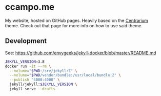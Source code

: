 # ccampo.me

My website, hosted on GitHub pages. Heavily based on the [Centrarium][centrarium]
theme. Check out that page for more info on how to use said theme.

[centrarium]: https://github.com/bencentra/centrarium

## Development

See: https://github.com/envygeeks/jekyll-docker/blob/master/README.md

```sh
JEKYLL_VERSION=3.8
docker run -it --rm \
  --volume="$PWD:/srv/jekyll:Z" \
  --volume="$PWD/vendor/bundle:/usr/local/bundle:Z" \
  --publish "4000:4000" \
  jekyll/jekyll:$JEKYLL_VERSION \
  jekyll serve --drafts
```
